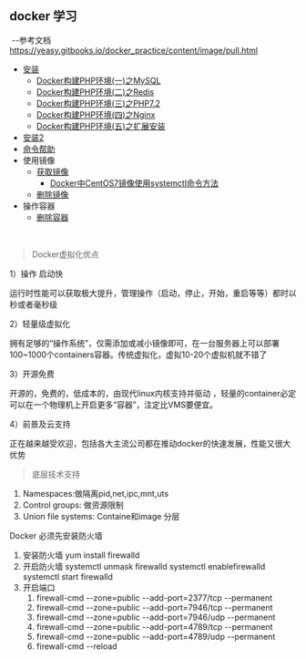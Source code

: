 ## docker 学习

​	--参考文档<https://yeasy.gitbooks.io/docker_practice/content/image/pull.html>

- <a href="./安装.md">安装</a>
  - <a href="./Docker构建PHP环境(一)之MySQL.md">Docker构建PHP环境(一)之MySQL</a>
  - <a href="./Docker构建PHP环境(二)之Redis.md">Docker构建PHP环境(二)之Redis</a>
  - <a href="./Docker构建PHP环境(三)之PHP7.2.md">Docker构建PHP环境(三)之PHP7.2</a>
  - <a href="./Docker构建PHP环境(四)之Nginx.md">Docker构建PHP环境(四)之Nginx</a>
  - <a href="./Docker构建PHP环境(四)之Nginx.md">Docker构建PHP环境(五)之扩展安装</a>
- <a href="./安装2.md">安装2</a>
- <a href="./命令帮助.md">命令帮助</a>
- 使用镜像
  - <a href="./获取镜像.md">获取镜像</a>
    - <a href="./Docker中CentOS7镜像使用systemctl命令方法.md">Docker中CentOS7镜像使用systemctl命令方法</a>
  - <a href="./删除镜像.md">删除镜像</a>
- 操作容器
  - <a href="./删除容器.md">删除容器</a>

​	

> Docker虚拟化优点

1）操作 启动快

​	运行时性能可以获取极大提升，管理操作（启动，停止，开始，重启等等）都时以秒或者毫秒级

2）轻量级虚拟化

​	拥有足够的“操作系统”，仅需添加或减小镜像即可，在一台服务器上可以部署100~1000个containers容器。传统虚拟化，虚拟10-20个虚拟机就不错了

3）开源免费

 开源的，免费的，低成本的，由现代linux内核支持并驱动 ，轻量的container必定可以在一个物理机上开启更多“容器”，注定比VMS要便宜。

4）前景及云支持

​	正在越来越受欢迎，包括各大主流公司都在推动docker的快速发展，性能又很大优势

> 底层技术支持

1. Namespaces:做隔离pid,net,ipc,mnt,uts
2. Control groups: 做资源限制
3. Union file systems: Containe和image 分层

Docker 必须先安装防火墙

1. 安装防火墙 yum install firewalld
2. 开启防火墙  systemctl unmask firewalld   systemctl enablefirewalld    systemctl start firewalld 
3. 开启端口 
   1. firewall-cmd --zone=public  --add-port=2377/tcp --permanent
   2. firewall-cmd --zone=public  --add-port=7946/tcp  --permanent
   3. firewall-cmd --zone=public  --add-port=7946/udp --permanent
   4. firewall-cmd --zone=public  --add-port=4789/tcp  --permanent
   5. firewall-cmd --zone=public  --add-port=4789/udp --permanent
   6. firewall-cmd --reload